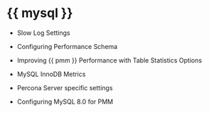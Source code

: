 # {{ mysql }}


* Slow Log Settings


* Configuring Performance Schema


* Improving {{ pmm }} Performance with Table Statistics Options


* MySQL InnoDB Metrics


* Percona Server specific settings


* Configuring MySQL 8.0 for PMM
